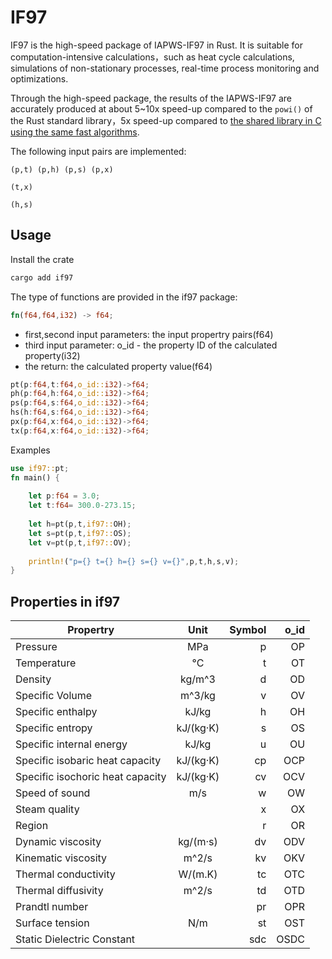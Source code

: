 # IF97

IF97 is the high-speed package of IAPWS-IF97 in Rust. It is suitable for computation-intensive calculations，such as heat cycle calculations, simulations of non-stationary processes, real-time process monitoring and optimizations.
 
Through the high-speed package, the results of the IAPWS-IF97 are accurately produced at about 5~10x speed-up compared to  the `powi()` of the Rust standard library，5x speed-up compared to [the shared library in C using the same fast algorithms](https://github.com/thermalogic/SEUIF97).  

The following input pairs are implemented: 

```
(p,t) (p,h) (p,s) (p,x) 

(t,x) 

(h,s)  
```
## Usage

Install the crate

```bash
cargo add if97
```

The type of functions are provided in the if97 package:

```rust
fn(f64,f64,i32) -> f64;
``````

* first,second input parameters: the input propertry pairs(f64)
* third input parameter: o_id - the property ID of the calculated property(i32)
* the return: the calculated property value(f64)

```rust
pt(p:f64,t:f64,o_id::i32)->f64;
ph(p:f64,h:f64,o_id::i32)->f64;
ps(p:f64,s:f64,o_id::i32)->f64;
hs(h:f64,s:f64,o_id::i32)->f64;
px(p:f64,x:f64,o_id::i32)->f64;
tx(p:f64,x:f64,o_id::i32)->f64;
```
Examples

```rust
use if97::pt;
fn main() {
    
    let p:f64 = 3.0;
    let t:f64= 300.0-273.15;
   
    let h=pt(p,t,if97::OH);
    let s=pt(p,t,if97::OS);
    let v=pt(p,t,if97::OV);
    
    println!("p={} t={} h={} s={} v={}",p,t,h,s,v);    
}
```
    
## Properties in if97

| Propertry                             |    Unit     | Symbol | o_id |  
| ------------------------------------- | :---------: | ------:|-----:|
| Pressure                              |     MPa     |      p |  OP  |
| Temperature                           |     °C      |      t |  OT  |
| Density                               |   kg/m^3    |      d |  OD  |
| Specific Volume                       |   m^3/kg    |      v |  OV  |
| Specific enthalpy                     |    kJ/kg    |      h |  OH  |
| Specific entropy                      |  kJ/(kg·K)  |      s |  OS  |
| Specific internal energy              |    kJ/kg    |      u |  OU  |
| Specific isobaric heat capacity       |  kJ/(kg·K)  |     cp | OCP  |
| Specific isochoric heat capacity      |  kJ/(kg·K)  |     cv | OCV  |
| Speed of sound                        |     m/s     |      w |  OW  |
| Steam quality                         |             |      x |  OX  |
| Region                                |             |      r |  OR  |
| Dynamic viscosity                     |  kg/(m·s)   |     dv |  ODV |
| Kinematic viscosity                   |    m^2/s    |     kv |  OKV |
| Thermal conductivity                  |   W/(m.K)   |     tc |  OTC |
| Thermal diffusivity                   |   m^2/s     |     td |  OTD |
| Prandtl number                        |             |     pr |  OPR |
| Surface tension                       |    N/m      |     st |  OST |
| Static Dielectric Constant            |             |    sdc | OSDC | 

